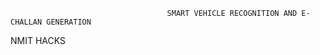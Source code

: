                                        SMART VEHICLE RECOGNITION AND E-CHALLAN GENERATION

NMIT HACKS
